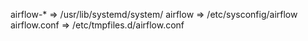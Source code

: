 airflow-* => /usr/lib/systemd/system/
airflow => /etc/sysconfig/airflow
airflow.conf => /etc/tmpfiles.d/airflow.conf
